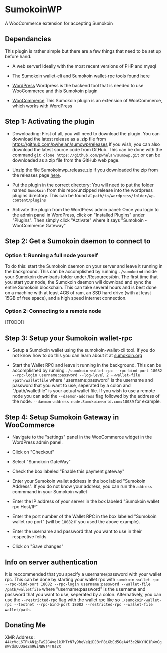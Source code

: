 # SumokoinWP
A WooCommerce extension for accepting Sumokoin

## Dependancies
This plugin is rather simple but there are a few things that need to be set up before hand.

* A web server! Ideally with the most recent versions of PHP and mysql

* The Sumokoin wallet-cli and Sumokoin wallet-rpc tools found [here](https://sumokoin.org)

* [WordPress](https://wordpress.org)
Wordpress is the backend tool that is needed to use WooCommerce and this Sumokoin plugin

* [WooCommerce](https://woocommerce.com)
This Sumokoin plugin is an extension of WooCommerce, which works with WordPress

## Step 1: Activating the plugin
* Downloading: First of all, you will need to download the plugin. You can download the latest release as a .zip file from https://github.com/pwhelan/sumowp/releases If you wish, you can also download the latest source code from GitHub. This can be done with the command `git clone https://github.com/pwhelan/sumowp.git` or can be downloaded as a zip file from the GitHub web page.

* Unzip the file Sumokoinwp_release.zip if you downloaded the zip from the releases page [here](https://github.com/pwhelan/sumowp/releases).

* Put the plugin in the correct directory: You will need to put the folder named `Sumokoin` from this repo/unzipped release into the wordpress plugins directory. This can be found at `path/to/wordpress/folder/wp-content/plugins`

* Activate the plugin from the WordPress admin panel: Once you login to the admin panel in WordPress, click on "Installed Plugins" under "Plugins". Then simply click "Activate" where it says "Sumokoin - WooCommerce Gateway"

## Step 2: Get a Sumokoin daemon to connect to

### Option 1: Running a full node yourself

To do this: start the Sumokoin daemon on your server and leave it running in the background. This can be accomplished by running `./sumokoind` inside your Sumokoin downloads folder under /Resources/bin. The first time that you start your node, the Sumokoin daemon will download and sync the entire Sumokoin blockchain. This can take several hours and is best done on a machine with at least 4GB of ram, an SSD hard drive (with at least 15GB of free space), and a high speed internet connection.

### Option 2: Connecting to a remote node
[[TODO]]

## Step 3: Setup your Sumokoin wallet-rpc

* Setup a Sumokoin wallet using the sumokoin-wallet-cli tool. If you do not know how to do this you can learn about it at [sumokoin.org](https://sumokoin.org)

* Start the Wallet RPC and leave it running in the background. This can be accomplished by running `./sumokoin-wallet-rpc --rpc-bind-port 18082 --rpc-login username:password --log-level 2 --wallet-file /path/walletfile` where "username:password" is the username and password that you want to use, seperated by a colon and  "/path/walletfile" is your actual wallet file. If you wish to use a remote node you can add the `--daemon-address` flag followed by the address of the node. `--daemon-address node.Sumokoinworld.com:18089` for example.

## Step 4: Setup Sumokoin Gateway in WooCommerce

* Navigate to the "settings" panel in the WooCommerce widget in the WordPress admin panel.

* Click on "Checkout"

* Select "Sumokoin GateWay"

* Check the box labeled "Enable this payment gateway"

* Enter your Sumokoin wallet address in the box labled "Sumokoin Address". If you do not know your address, you can run the `address` commmand in your Sumokoin wallet

* Enter the IP address of your server in the box labeled "Sumokoin wallet rpc Host/IP"

* Enter the port number of the Wallet RPC in the box labeled "Sumokoin wallet rpc port" (will be `18082` if you used the above example).

* Enter the username and password that you want to use in their respective feilds

* Click on "Save changes"

## Info on server authentication
It is reccommended that you specify a username/password with your wallet rpc. This can be done by starting your wallet rpc with `sumokoin-wallet-rpc --rpc-bind-port 18082 --rpc-login username:password --wallet-file /path/walletfile` where "username:password" is the username and password that you want to use, seperated by a colon. Alternatively, you can use the `--restricted-rpc` flag with the wallet rpc like so `./sumokoin-wallet-rpc --testnet --rpc-bind-port 18082 --restricted-rpc --wallet-file wallet/path`.

## Donating Me
XMR Address : `44krVcL6TPkANjpFwS2GWvg1kJhTrN7y9heVeQiDJ3rP8iGbCd5GeA4f3c2NKYHC1R4mCgnW7dsUUUae2m9GiNBGT4T8s2X`

